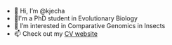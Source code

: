 - 👋 Hi, I’m @kjecha
- 🧬I'm a PhD student in Evolutionary Biology
- 🐞 I’m interested in Comparative Genomics in Insects
- 📫 Check out my [CV website](https://kjecha.github.io/)

<!---
kjecha/kjecha is a ✨ special ✨ repository because its `README.md` (this file) appears on your GitHub profile.
You can click the Preview link to take a look at your changes.
--->
